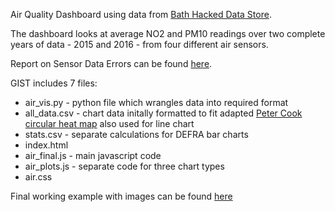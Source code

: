 Air Quality Dashboard using data from [Bath Hacked Data Store](https://data.bathhacked.org/Environment/-Live-Air-Quality-Sensor-Data/hqr9-djir).

The dashboard looks at average NO2 and PM10 readings over two complete years of data - 2015 and 2016 - from four different air sensors.

Report on Sensor Data Errors can be found [here](http://www.bmdata.co.uk/air.html).

GIST includes 7 files:

* air_vis.py - python file which wrangles data into required format
* all_data.csv - chart data initally formatted to fit adapted [Peter Cook circular heat map](http://prcweb.co.uk/circularheatchart/) also used for line chart
* stats.csv - separate calculations for DEFRA bar charts
* index.html
* air_final.js - main javascript code
* air_plots.js - separate code for three chart types
* air.css

Final working example with images can be found [here](http://www.bmdata.co.uk/bathhacked)